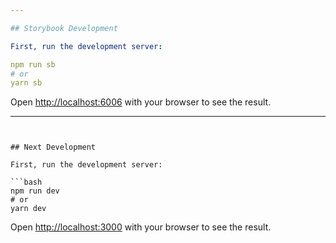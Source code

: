 ```yaml
---

## Storybook Development

First, run the development server:

npm run sb
# or
yarn sb
```

Open [http://localhost:6006](http://localhost:3000) with your browser to see the result.

---
```


## Next Development

First, run the development server:

```bash
npm run dev
# or
yarn dev

```

Open [http://localhost:3000](http://localhost:3000) with your browser to see the result.
